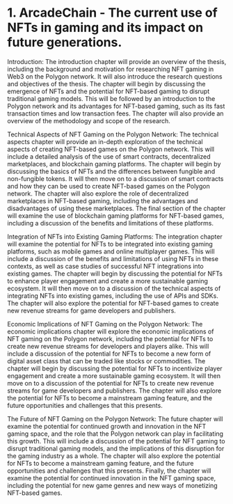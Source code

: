 # 1.	ArcadeChain - The current use of NFTs in gaming and its impact on future generations.

Introduction:
The introduction chapter will provide an overview of the thesis, including the background and motivation for researching NFT gaming in Web3 on the Polygon network. It will also introduce the research questions and objectives of the thesis. The chapter will begin by discussing the emergence of NFTs and the potential for NFT-based gaming to disrupt traditional gaming models. This will be followed by an introduction to the Polygon network and its advantages for NFT-based gaming, such as its fast transaction times and low transaction fees. The chapter will also provide an overview of the methodology and scope of the research.

Technical Aspects of NFT Gaming on the Polygon Network:
The technical aspects chapter will provide an in-depth exploration of the technical aspects of creating NFT-based games on the Polygon network. This will include a detailed analysis of the use of smart contracts, decentralized marketplaces, and blockchain gaming platforms. The chapter will begin by discussing the basics of NFTs and the differences between fungible and non-fungible tokens. It will then move on to a discussion of smart contracts and how they can be used to create NFT-based games on the Polygon network. The chapter will also explore the role of decentralized marketplaces in NFT-based gaming, including the advantages and disadvantages of using these marketplaces. The final section of the chapter will examine the use of blockchain gaming platforms for NFT-based games, including a discussion of the benefits and limitations of these platforms.

Integration of NFTs into Existing Gaming Platforms:
The integration chapter will examine the potential for NFTs to be integrated into existing gaming platforms, such as mobile games and online multiplayer games. This will include a discussion of the benefits and limitations of using NFTs in these contexts, as well as case studies of successful NFT integrations into existing games. The chapter will begin by discussing the potential for NFTs to enhance player engagement and create a more sustainable gaming ecosystem. It will then move on to a discussion of the technical aspects of integrating NFTs into existing games, including the use of APIs and SDKs. The chapter will also explore the potential for NFT-based games to create new revenue streams for game developers and publishers.

Economic Implications of NFT Gaming on the Polygon Network:
The economic implications chapter will explore the economic implications of NFT gaming on the Polygon network, including the potential for NFTs to create new revenue streams for developers and players alike. This will include a discussion of the potential for NFTs to become a new form of digital asset class that can be traded like stocks or commodities. The chapter will begin by discussing the potential for NFTs to incentivize player engagement and create a more sustainable gaming ecosystem. It will then move on to a discussion of the potential for NFTs to create new revenue streams for game developers and publishers. The chapter will also explore the potential for NFTs to become a mainstream gaming feature, and the future opportunities and challenges that this presents.

The Future of NFT Gaming on the Polygon Network:
The future chapter will examine the potential for continued growth and innovation in the NFT gaming space, and the role that the Polygon network can play in facilitating this growth. This will include a discussion of the potential for NFT gaming to disrupt traditional gaming models, and the implications of this disruption for the gaming industry as a whole. The chapter will also explore the potential for NFTs to become a mainstream gaming feature, and the future opportunities and challenges that this presents. Finally, the chapter will examine the potential for continued innovation in the NFT gaming space, including the potential for new game genres and new ways of monetizing NFT-based games.
